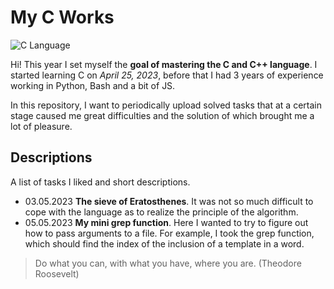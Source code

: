# My C Works

![C Language](https://is2-ssl.mzstatic.com/image/thumb/Purple125/v4/bd/26/7a/bd267adf-11b4-a5a5-f1ca-d2f2ce996bf1/source/512x512bb.jpg)

Hi! This year I set myself the **goal of mastering the C and C++ language**. 
I started learning C on *April 25, 2023*, before that I had 3 years of experience working in Python, Bash and a bit of JS.

In this repository, I want to periodically upload solved tasks that at a certain stage caused me great difficulties and the solution of which brought me a lot of pleasure.

## Descriptions

A list of tasks I liked and short descriptions.

- 03.05.2023 **The sieve of Eratosthenes**. It was not so much difficult to cope with the language as to realize the principle of the algorithm.
- 05.05.2023 **My mini grep function**. Here I wanted to try to figure out how to pass arguments to a file. For example, I took the grep function, which should find the index of the inclusion of a template in a word.

> Do what you can, with what you have, where you are. (Theodore Roosevelt)